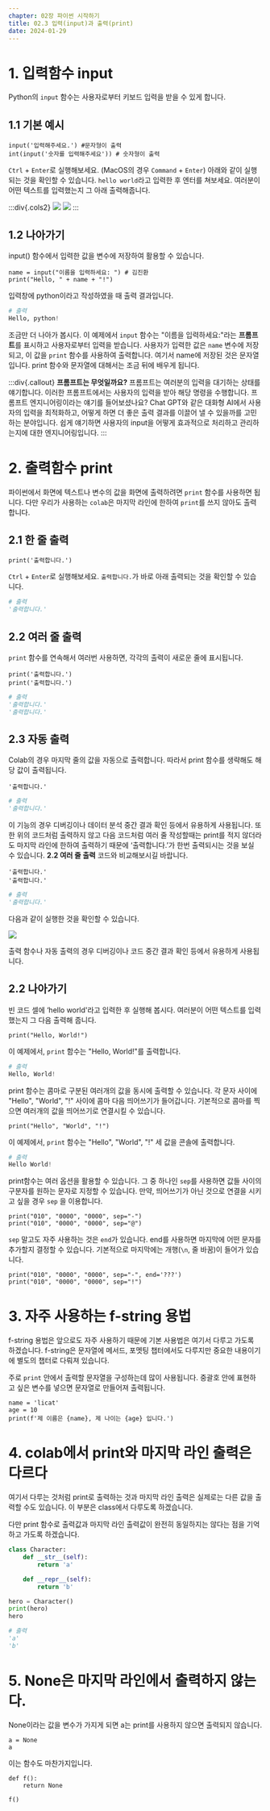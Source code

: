 ```yaml
---
chapter: 02장 파이썬 시작하기
title: 02.3 입력(input)과 출력(print)
date: 2024-01-29
---
```


# 1. 입력함수 input

Python의 `input` 함수는 사용자로부터 키보드 입력을 받을 수 있게 합니다.

## 1.1 기본 예시

```python-exec
input('입력해주세요.') #문자형이 출력
int(input('숫자를 입력해주세요')) # 숫자형이 출력
```

`Ctrl` + `Enter`로 실행해보세요. (MacOS의 경우 `Command` + `Enter`) 아래와 같이 실행되는 것을 확인할 수 있습니다. `hello world`라고 입력한 후 엔터를 쳐보세요. 여러분이 어떤 텍스트를 입력했는지 그 아래 출력해줍니다.

:::div{.cols2}
![](/images/python/chapter02/chapter02-3-1.png)
![](/images/python/chapter02/chapter02-3-2.png)
:::

## 1.2 나아가기

input() 함수에서 입력한 값을 변수에 저장하여 활용할 수 있습니다.

```python-exec
name = input("이름을 입력하세요: ") # 김진환
print("Hello, " + name + "!")
```

입력창에 python이라고 작성하였을 때 출력 결과입니다.

```python
# 출력
Hello, python!
```

조금만 더 나아가 봅시다. 이 예제에서 `input` 함수는 "이름을 입력하세요:"라는 **프롬프트**를 표시하고 사용자로부터 입력을 받습니다. 사용자가 입력한 값은 `name` 변수에 저장되고, 이 값을 `print` 함수를 사용하여 출력합니다. 여기서 name에 저장된 것은 문자열입니다. print 함수와 문자열에 대해서는 조금 뒤에 배우게 됩니다.

:::div{.callout}
**프롬프트는 무엇일까요?**
프롬프트는 여러분의 입력을 대기하는 상태를 얘기합니다. 이러한 프롬프트에서는 사용자의 입력을 받아 해당 명령을 수행합니다.
프롬프트 엔지니어링이라는 얘기를 들어보셨나요? Chat GPT와 같은 대화형 AI에서 사용자의 입력을 최적화하고, 어떻게 하면 더 좋은 출력 결과를 이끌어 낼 수 있을까를 고민하는 분야입니다. 쉽게 얘기하면 사용자의 input을 어떻게 효과적으로 처리하고 관리하는지에 대한 엔지니어링입니다.
:::

# 2. 출력함수 print

파이썬에서 화면에 텍스트나 변수의 값을 화면에 출력하려면 `print` 함수를 사용하면 됩니다. 다만 우리가 사용하는 `colab`은 마지막 라인에 한하여 `print`를 쓰지 않아도 출력합니다.

## 2.1 한 줄 출력

```python-exec
print('출력합니다.')
```

`Ctrl` + `Enter`로 실행해보세요. `출력합니다.`가 바로 아래 출력되는 것을 확인할 수 있습니다.

```python
# 출력
'출력합니다.'
```

## 2.2 여러 줄 출력

`print` 함수를 연속해서 여러번 사용하면, 각각의 출력이 새로운 줄에 표시됩니다.

```python-exec
print('출력합니다.')
print('출력합니다.')
```

```python
# 출력
'출력합니다.'
'출력합니다.'
```

## 2.3 자동 출력

Colab의 경우 마지막 줄의 값을 자동으로 출력합니다. 따라서 print 함수를 생략해도 해당 값이 출력됩니다.

```python-exec
'출력합니다.'
```

```python
# 출력
'출력합니다.'
```

이 기능의 경우 디버깅이나 데이터 분석 중간 결과 확인 등에서 유용하게 사용됩니다. 또한 위의 코드처럼 출력하지 않고 다음 코드처럼 여러 줄 작성할때는 print를 적지 않더라도 마지막 라인에 한하여 출력하기 때문에 ‘출력합니다.’가 한번 출력되시는 것을 보실 수 있습니다. **2.2 여러 줄 출력** 코드와 비교해보시길 바랍니다.

```python-exec
'출력합니다.'
'출력합니다.'
```

```python
# 출력
'출력합니다.'
```

다음과 같이 실행한 것을 확인할 수 있습니다.

![](/images/python/chapter02/chapter02-3-3.png)

출력 함수나 자동 출력의 경우 디버깅이나 코드 중간 결과 확인 등에서 유용하게 사용됩니다.

## 2.2 나아가기

빈 코드 셀에 ‘hello world'라고 입력한 후 실행해 봅시다. 여러분이 어떤 텍스트를 입력했는지 그 다음 출력해 줍니다.

```python-exec
print("Hello, World!")
```

이 예제에서, `print` 함수는 "Hello, World!"를 출력합니다.

```python
# 출력
Hello, World!
```

print 함수는 콤마로 구분된 여러개의 값을 동시에 출력할 수 있습니다. 각 문자 사이에 "Hello", "World", "!" 사이에 콤마 다음 띄어쓰기가 들어갑니다. 기본적으로 콤마를 찍으면 여러개의 값을 띄어쓰기로 연결시킬 수 있습니다.

```python-exec
print("Hello", "World", "!")
```

이 예제에서, `print` 함수는 "Hello", "World", "!" 세 값을 콘솔에 출력합니다.

```python
# 출력
Hello World!
```

print함수는 여러 옵션을 활용할 수 있습니다. 그 중 하나인 `sep`를 사용하면 값들 사이의 구분자를 원하는 문자로 지정할 수 있습니다. 만약, 띄어쓰기가 아닌 것으로 연결을 시키고 싶을 경우 `sep` 을 이용합니다.

```python-exec
print("010", "0000", "0000", sep="-")
print("010", "0000", "0000", sep="@")
```

<!-- ```python
# 출력
010-0000-0000
010!0000!0000
``` -->

`sep` 말고도 자주 사용하는 것은 `end`가 있습니다. end를 사용하면 마지막에 어떤 문자를 추가할지 결정할 수 있습니다. 기본적으로 마지막에는 개행(`\n`, 줄 바꿈)이 들어가 있습니다.

```python-exec
print("010", "0000", "0000", sep="-", end='???')
print("010", "0000", "0000", sep="!")
```

<!-- ```python
# 출력결과
010-0000-0000???010!0000!0000
``` -->

# 3. 자주 사용하는 f-string 용법

f-string 용법은 앞으로도 자주 사용하기 때문에 기본 사용법은 여기서 다루고 가도록 하겠습니다. f-string은 문자열에 메서드, 포멧팅 챕터에서도 다루지만 중요한 내용이기에 별도의 챕터로 다뤄져 있습니다.

주로 `print` 안에서 출력할 문자열을 구성하는데 많이 사용됩니다. 중괄호 안에 표현하고 싶은 변수를 넣으면 문자열로 만들어져 출력됩니다.

```python-exec
name = 'licat'
age = 10
print(f'제 이름은 {name}, 제 나이는 {age} 입니다.')
```

<!-- ```python
# 출력
'제 이름은 licat, 제 나이는 10 입니다.'
``` -->

# 4. colab에서 print와 마지막 라인 출력은 다르다

여기서 다루는 것처럼 print로 출력하는 것과 마지막 라인 출력은 실제로는 다른 값을 출력할 수도 있습니다. 이 부분은 class에서 다루도록 하겠습니다.

다만 print 함수로 출력값과 마지막 라인 출력값이 완전히 동일하지는 않다는 점을 기억하고 가도록 하겠습니다.

```python
class Character:
    def __str__(self):
        return 'a'

    def __repr__(self):
        return 'b'

hero = Character()
print(hero)
hero
```

```python
# 출력
'a'
'b'
```

# 5. None은 마지막 라인에서 출력하지 않는다.

None이라는 값을 변수가 가지게 되면 a는 print를 사용하지 않으면 출력되지 않습니다.

```python-exec
a = None
a
```

이는 함수도 마찬가지입니다.

```python-exec
def f():
    return None

f()
```
